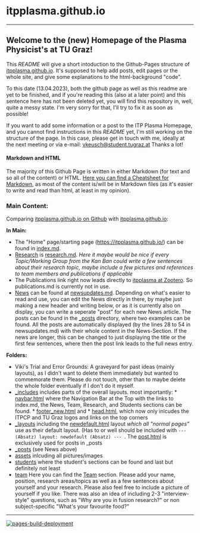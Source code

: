 # itpplasma.github.io
----
## Welcome to the (new) Homepage of the Plasma Physicist's at TU Graz!

This _README_ will give a short intoduction to the Github-Pages structure of [itpplasma.github.io](href="https://itpplasma.github.io/"). It's supposed to help add posts, edit pages or the whole site, and give some explanations to the html-background "code". 

To this date (13.04.2023), both the github page as well as this readme are yet to be finished, and if you're reading this (also at a later point) and this sentence here has not been deleted yet, you will find this repository in, well, quite a messy state. I'm very sorry for that, I'll try to fix it as soon as possible!

If you want to add some information or a post to the ITP Plasma Homepage, and you cannot find instructions in this _README_ yet, I'm still working on the structure of the page. In this case, please get in touch with me, ideally at the next meeting or via e-mail: vkeusch@student.tugraz.at Thanks a lot!


#### Markdown and HTML

The majority of this Github Page is written in either Markdown (for text and so all of the content) or HTML. [Here you can find a Cheatsheet for Markdown](https://github.com/adam-p/markdown-here/wiki/Markdown-Cheatsheet), as most of the content is/will be in Markdown files (as it's easier to write and read than html, at least in my opinion).

### Main Content:

Comparing [itpplasma.github.io on Github](https://github.com/itpplasma/itpplasma.github.io) with [itpplasma.github.io](href="https://itpplasma.github.io/"):

**In Main:**

* The "Home" page/starting page (https://itpplasma.github.io/) can be found in [index.md](https://github.com/itpplasma/itpplasma.github.io/blob/main/index.md).
* [Research](https://itpplasma.github.io/research) is [research.md](https://github.com/itpplasma/itpplasma.github.io/blob/main/research.md). _Here it maybe would be nice if every Topic/Working Group from the Kan Ban could write a few sentences about their research topic, maybe include a few pictures and references to team members and publications if applicable_
* The Publications link right now leads directly to [itpplasma at Zootero](https://www.zotero.org/itpplasma). So publications.md is currently not in use.
* [News](https://itpplasma.github.io/newsupdates.html) can be found at [newsupdates.md](https://github.com/itpplasma/itpplasma.github.io/blob/main/newsupdates.md). Depending on what's easier to read and use, you can edit the News directly in there, by maybe just making a new header and writing below, or as it is currently also on display, you can write a seperate "post" for each new News article. The posts can be found in the [\_posts](https://github.com/itpplasma/itpplasma.github.io/tree/main/_posts) directory, where two examples can be found. All the posts are automatically displayed (by the lines 28 to 54 in newsupdates.md) with their whole content in the News-Section. If the news are longer, this can be changed to just displaying the title or the first few sentences, where then the post link leads to the full news entry.

**Folders:**

* Viki's Trial and Error Grounds: A graveyard for past ideas (mainly layouts), as I didn't want to delete them immediately but wanted to commemorate them. Please do not touch, other than to maybe delete the whole folder eventually if I don't do it myself.
* [\_includes](https://github.com/itpplasma/itpplasma.github.io/tree/main/_includes) includes parts of the overall layouts. most importantly:
        * [navbar.html](https://github.com/itpplasma/itpplasma.github.io/blob/main/_includes/navbar.html) where the Navigation Bar at the Top with the links to index.md, the News, Team, Research, and Students sections can be found. 
        * [footer_new.html](https://github.com/itpplasma/itpplasma.github.io/blob/main/_includes/footer_new.html) and
        * [head.html](https://github.com/itpplasma/itpplasma.github.io/blob/main/_includes/head.html), which now only inlcudes the ITPCP and TU Graz logos and links on the top corners
* [\_layouts](https://github.com/itpplasma/itpplasma.github.io/tree/main/_layouts) including the [newdefault.html](https://github.com/itpplasma/itpplasma.github.io/tree/main/_layouts/newdefault.html) layout _which all "normal pages"_ use as their default layout. (Has to or well should be included with `--- (Absatz) layout: newdefault (Absatz) --- `. The [post.html](https://github.com/itpplasma/itpplasma.github.io/blob/main/_layouts/post.html) is exclusively used for posts in \_posts
* [\_posts](https://github.com/itpplasma/itpplasma.github.io/tree/main/_posts) (see News above)
* [assets](https://github.com/itpplasma/itpplasma.github.io/tree/main/assets) inlcuding all pictures/images 
* [students](https://github.com/itpplasma/itpplasma.github.io/tree/main/students) where the student's sections can be found and last but definitely not least
* [team](https://github.com/itpplasma/itpplasma.github.io/tree/main/team) Here you can find the [Team](https://itpplasma.github.io/team/team.html) section. Please add your name, position, research areas/topics as well as a few sentences about yourself and your research. Please also feel free to include a picture of yourself if you like. There was also an idea of including 2-3 "interview-style" questions, such as "Why are you in fusion research?" or non subject-specific "What's your favourite food?"


----
[![pages-build-deployment](https://github.com/itpplasma/itpplasma.github.io/actions/workflows/pages/pages-build-deployment/badge.svg)](https://github.com/itpplasma/itpplasma.github.io/actions/workflows/pages/pages-build-deployment)

